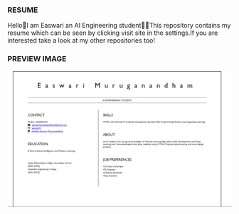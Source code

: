 ### RESUME

Hello👋I am Easwari an AI Engineering student👩‍💻This repository contains my resume which can be seen by clicking visit site in the settings.If you are interested take a look at my other repositories too!

### PREVIEW IMAGE

![resume](resume.png)
